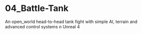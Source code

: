 # 04_Battle-Tank
An open_world head-to-head tank fight with simple AI, terrain and advanced control systems n Unreal 4

